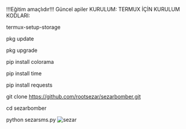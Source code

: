 !!!Eğitim amaçlıdır!!!
Güncel apiler
KURULUM:
TERMUX İÇİN KURULUM KODLARI:

termux-setup-storage

pkg update

pkg upgrade 

pip install colorama 

pip install time 

pip install requests

git clone https://github.com/rootsezar/sezarbomber.git

cd sezarbomber

python sezarsms.py
![sezar](https://github.com/user-attachments/assets/c1e1b84c-00c2-4143-af09-f8b782f7d205)
